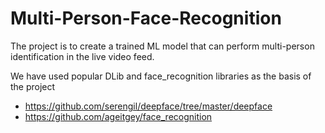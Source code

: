 # Multi-Person-Face-Recognition
The project is to create a trained ML model that can perform multi-person identification in the live video feed. 


We have used popular DLib and face_recognition libraries as the basis of the project 
- https://github.com/serengil/deepface/tree/master/deepface
- https://github.com/ageitgey/face_recognition
